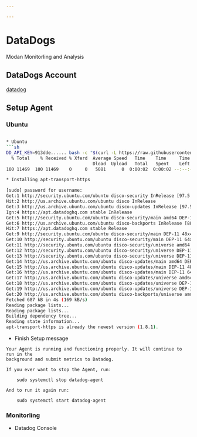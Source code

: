 ```yaml
---

---
```


# DataDogs
Modan Monitorling and Analysis
## DataDogs Account 

[datadog](https://www.datadoghq.com/)

## Setup Agent
### Ubuntu
```sh

* Ubuntu
```sh
DD_API_KEY=913dde...... bash -c "$(curl -L https://raw.githubusercontent.com/DataDog/datadog-agent/master/cmd/agent/install_script.sh)"
  % Total    % Received % Xferd  Average Speed   Time    Time     Time  Current
                                 Dload  Upload   Total   Spent    Left  Speed
100 11469  100 11469    0     0   5081      0  0:00:02  0:00:02 --:--:--  5081

* Installing apt-transport-https

[sudo] password for username: 
Get:1 http://security.ubuntu.com/ubuntu disco-security InRelease [97.5 kB]
Hit:2 http://us.archive.ubuntu.com/ubuntu disco InRelease
Get:3 http://us.archive.ubuntu.com/ubuntu disco-updates InRelease [97.5 kB]
Ign:4 https://apt.datadoghq.com stable InRelease
Get:5 http://security.ubuntu.com/ubuntu disco-security/main amd64 DEP-11 Metadata [27.2 kB]
Get:6 http://us.archive.ubuntu.com/ubuntu disco-backports InRelease [88.8 kB]
Hit:7 https://apt.datadoghq.com stable Release
Get:9 http://security.ubuntu.com/ubuntu disco-security/main DEP-11 48x48 Icons [1,933 B]
Get:10 http://security.ubuntu.com/ubuntu disco-security/main DEP-11 64x64 Icons [11.0 kB]
Get:11 http://security.ubuntu.com/ubuntu disco-security/universe amd64 DEP-11 Metadata [11.5 kB]
Get:12 http://security.ubuntu.com/ubuntu disco-security/universe DEP-11 48x48 Icons [9,228 B]
Get:13 http://security.ubuntu.com/ubuntu disco-security/universe DEP-11 64x64 Icons [23.2 kB]
Get:14 http://us.archive.ubuntu.com/ubuntu disco-updates/main amd64 DEP-11 Metadata [126 kB]
Get:15 http://us.archive.ubuntu.com/ubuntu disco-updates/main DEP-11 48x48 Icons [13.6 kB]
Get:16 http://us.archive.ubuntu.com/ubuntu disco-updates/main DEP-11 64x64 Icons [30.8 kB]
Get:17 http://us.archive.ubuntu.com/ubuntu disco-updates/universe amd64 DEP-11 Metadata [56.2 kB]
Get:18 http://us.archive.ubuntu.com/ubuntu disco-updates/universe DEP-11 48x48 Icons [24.8 kB]
Get:19 http://us.archive.ubuntu.com/ubuntu disco-updates/universe DEP-11 64x64 Icons [60.9 kB]
Get:20 http://us.archive.ubuntu.com/ubuntu disco-backports/universe amd64 DEP-11 Metadata [7,232 B]
Fetched 687 kB in 4s (169 kB/s)
Reading package lists...
Reading package lists...
Building dependency tree...
Reading state information...
apt-transport-https is already the newest version (1.8.1).
```

* Finish Setup message
```
Your Agent is running and functioning properly. It will continue to run in the
background and submit metrics to Datadog.

If you ever want to stop the Agent, run:

    sudo systemctl stop datadog-agent

And to run it again run:

    sudo systemctl start datadog-agent
```

### Monitorling
* Datadog Console

